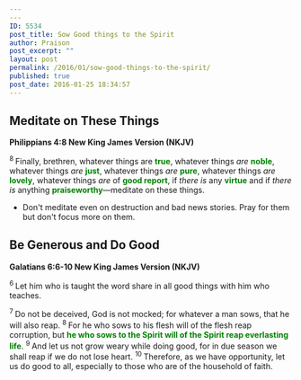 ```yaml
---
---
ID: 5534
post_title: Sow Good things to the Spirit
author: Praison
post_excerpt: ""
layout: post
permalink: /2016/01/sow-good-things-to-the-spirit/
published: true
post_date: 2016-01-25 18:34:57
---
```

<h2><strong>Meditate on These Things</strong></h2>
<strong><span class="passage-display-bcv">Philippians 4:8
</span><span class="passage-display-version">New King James Version (NKJV)</span></strong>

<span class="text Phil-4-8"><sup class="versenum">8 </sup>Finally, brethren, whatever things are <span style="color: #008000;"><strong>true</strong></span>, whatever things <i>are</i> <span style="color: #008000;"><strong>noble</strong></span>, whatever things <i>are</i> <span style="color: #008000;"><strong>just</strong></span>, whatever things <i>are</i> <span style="color: #008000;"><strong>pure</strong></span>, whatever things <i>are</i> <span style="color: #008000;"><strong>lovely</strong></span>, whatever things <i>are</i> of <span style="color: #008000;"><strong>good report</strong></span>, if <i>there is</i> any <span style="color: #008000;"><strong>virtue</strong> </span>and if <i>there is </i>anything <span style="color: #008000;"><strong>praiseworthy</strong></span>—meditate on these things.</span>
<ul>
	<li>Don't meditate even on destruction and bad news stories. Pray for them but don't focus more on them.</li>
</ul>
<h2><strong>Be Generous and Do Good</strong></h2>
<strong><span class="passage-display-bcv">Galatians 6:6-10
</span><span class="passage-display-version">New King James Version (NKJV)</span></strong>

<span class="text Gal-6-6"><sup class="versenum">6 </sup>Let him who is taught the word share in all good things with him who teaches.</span>

<span id="en-NKJV-29196" class="text Gal-6-7"><sup class="versenum">7 </sup>Do not be deceived, God is not mocked; for whatever a man sows, that he will also reap. </span><span id="en-NKJV-29197" class="text Gal-6-8"><sup class="versenum">8 </sup>For he who sows to his flesh will of the flesh reap corruption, but <span style="color: #008000;"><strong>he who sows to the Spirit will of the Spirit reap everlasting life</strong></span>. </span><span id="en-NKJV-29198" class="text Gal-6-9"><sup class="versenum">9 </sup>And let us not grow weary while doing good, for in due season we shall reap if we do not lose heart. </span><span id="en-NKJV-29199" class="text Gal-6-10"><sup class="versenum">10 </sup>Therefore, as we have opportunity, let us do good to all, especially to those who are of the household of faith.</span>